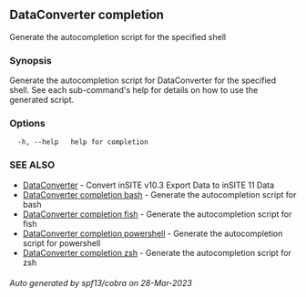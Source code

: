 ## DataConverter completion

Generate the autocompletion script for the specified shell

### Synopsis

Generate the autocompletion script for DataConverter for the specified shell.
See each sub-command's help for details on how to use the generated script.


### Options

```
  -h, --help   help for completion
```

### SEE ALSO

* [DataConverter](DataConverter.md)	 - Convert inSITE v10.3 Export Data to inSITE 11 Data
* [DataConverter completion bash](DataConverter_completion_bash.md)	 - Generate the autocompletion script for bash
* [DataConverter completion fish](DataConverter_completion_fish.md)	 - Generate the autocompletion script for fish
* [DataConverter completion powershell](DataConverter_completion_powershell.md)	 - Generate the autocompletion script for powershell
* [DataConverter completion zsh](DataConverter_completion_zsh.md)	 - Generate the autocompletion script for zsh

###### Auto generated by spf13/cobra on 28-Mar-2023
